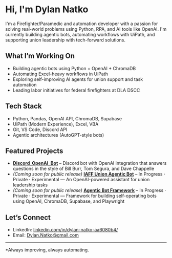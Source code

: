 #  Hi, I'm Dylan Natko

I'm a Firefighter/Paramedic and automation developer with a passion for solving real-world problems using Python, RPA, and AI tools like OpenAI. I'm currently building agentic bots, automating workflows with UiPath, and supporting union leadership with tech-forward solutions.

##  What I’m Working On

-  Building agentic bots using Python + OpenAI + ChromaDB
-  Automating Excel-heavy workflows in UiPath
-  Exploring self-improving AI agents for union support and task automation
-  Leading labor initiatives for federal firefighters at DLA DSCC

##  Tech Stack

- Python, Pandas, OpenAI API, ChromaDB, Supabase
- UiPath (Modern Experience), Excel, VBA
- Git, VS Code, Discord API
- Agentic architectures (AutoGPT-style bots)

## Featured Projects

- **[Discord_OpenAI_Bot](https://github.com/NVTKO/Discord_Bot_OpenAI)** – Discord bot with OpenAI integration that answers questions in the style of Bill Burr, Tom Segura, and Dave Chappelle  
- *(Coming soon for public release)* **[IAFF Union Agentic Bot](https://github.com/yourusername/IAFF-bot)** – In Progress · Private · Experimental — An OpenAI-powered assistant for union leadership tasks  
- *(Coming soon for public release)* **[Agentic Bot Framework](https://github.com/yourusername/agentic-bot-framework)** – In Progress · Private · Experimental — Framework for building self-operating bots using OpenAI, ChromaDB, Supabase, and Playwright  


##  Let’s Connect

- LinkedIn: [linkedin.com/in/dylan-natko-aa6080b4/](https://www.linkedin.com/in/dylan-natko-aa6080b4/)
- Email: Dylan.Natko@gmail.com

---

 *Always improving, always automating.
